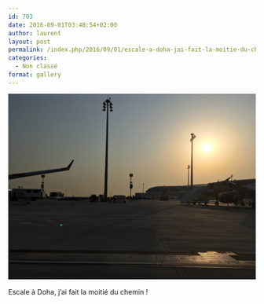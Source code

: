 ```yaml
---
id: 703
date: 2016-09-01T03:48:54+02:00
author: laurent
layout: post
permalink: /index.php/2016/09/01/escale-a-doha-jai-fait-la-moitie-du-chemin/
categories:
  - Non classé
format: gallery
---
```

<img src="/images/2016/09/tumblr_oct3xit9dz1uuvt0bo1_1280.jpg" />

Escale à Doha, j&rsquo;ai fait la moitié du chemin !